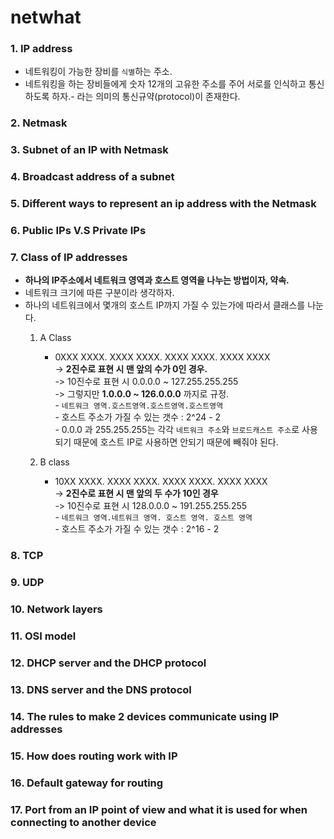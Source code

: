 # netwhat

### 1. IP address <br>
- 네트워킹이 가능한 장비를 `식별`하는 주소.
- 네트워킹을 하는 장비들에게 숫자 12개의 고유한 주소를 주어 서로를 인식하고 통신하도록 하자.- 라는 의미의 통신규약(protocol)이 존재한다.

### 2. Netmask

### 3. Subnet of an IP with Netmask

### 4. Broadcast address of a subnet

### 5. Different ways to represent an ip address with the Netmask

### 6. Public IPs V.S Private IPs

### 7. Class of IP addresses <br>
- **하나의 IP주소에서 네트워크 영역과 호스트 영역을 나누는 방법이자, 약속.**
- 네트워크 크기에 따른 구분이라 생각하자.
- 하나의 네트워크에서 몇개의 호스트 IP까지 가질 수 있는가에 따라서 클래스를 나눈다.
	1. A Class
		- 0XXX XXXX. XXXX XXXX. XXXX XXXX. XXXX XXXX <br>
			-> **2진수로 표현 시 맨 앞의 수가 0인 경우.** <br>
			-> 10진수로 표현 시 0.0.0.0 ~ 127.255.255.255 <br>
			-> 그렇지만 **1.0.0.0 ~ 126.0.0.0** 까지로 규정. <br>
					- `네트워크 영역.호스트영역.호스트영역.호스트영역` <br>
					- 호스트 주소가 가질 수 있는 갯수 : 2^24 - 2 <br>
					- 0.0.0 과 255.255.255는 각각 `네트워크 주소`와 `브로드캐스트 주소`로 사용되기 때문에 호스트 IP로 사용하면 안되기 때문에 빼줘야 된다.

	2. B class
		- 10XX XXXX. XXXX XXXX. XXXX XXXX. XXXX XXXX <br>
			-> **2진수로 표현 시 맨 앞의 두 수가 10인 경우** <br>
			-> 10진수로 표현 시 128.0.0.0 ~ 191.255.255.255 <br>
				- `네트워크 영역.네트워크 영역. 호스트 영역. 호스트 영역` <br>
				- 호스트 주소가 가질 수 있는 갯수 : 2^16 - 2 <br>



### 8. TCP

### 9. UDP

### 10. Network layers

### 11. OSI model

### 12. DHCP server and the DHCP protocol

### 13. DNS server and the DNS protocol

### 14. The rules to make 2 devices communicate using IP addresses

### 15. How does routing work with IP

### 16. Default gateway for routing

### 17. Port from an IP point of view and what it is used for when connecting to another device

